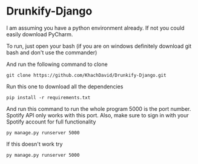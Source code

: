 # Drunkify-Django

I am assuming you have a python environment already. If not you could easily download PyCharm. 

To run, just open your bash (if you are on windows definitely download git bash and don't use the commander)

And run the following command to clone
```
git clone https://github.com/KhachDavid/Drunkify-Django.git
````

Run this one to download all the dependencies
```
pip install -r requirements.txt 
```

And run this command to run the whole program
5000 is the port number.
Spotify API only works with this port.
Also, make sure to sign in with your Spotify account for full functionality
```
py manage.py runserver 5000
```
If this doesn't work try
```
py manage.py runserver 5000
```
